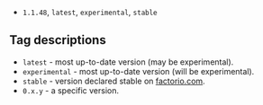 <!-- start autogeneration tags -->
* `1.1.48`, `latest`, `experimental`, `stable`
<!-- end autogeneration tags -->

## Tag descriptions

* `latest` - most up-to-date version (may be experimental).
* `experimental` - most up-to-date version (will be experimental).
* `stable` - version declared stable on [factorio.com](https://www.factorio.com).
* `0.x.y` - a specific version.
